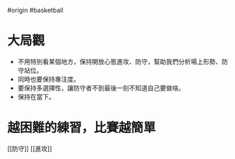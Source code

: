 #origin #basketball

# 大局觀
- 不用特別看某個地方，保持開放心態進攻、防守，幫助我們分析場上形勢、防守站位。
- 同時也要保持專注度。
- 要保持多選擇性，讓防守者不到最後一刻不知道自己要做啥。
- 保持在當下。

# 越困難的練習，比賽越簡單


[[防守]]
[[進攻]]